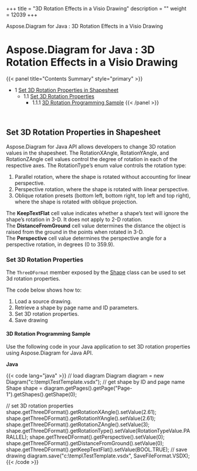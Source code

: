 +++
title = "3D Rotation Effects in a Visio Drawing" 
description = "" 
weight = 12039 
+++

Aspose.Diagram for Java : 3D Rotation Effects in a Visio Drawing  

# Aspose.Diagram for Java : 3D Rotation Effects in a Visio Drawing


{{< panel title="Contents Summary" style="primary" >}}
*   1 [Set 3D Rotation Properties in Shapesheet](#id-3DRotationEffectsinaVisioDrawing-Set3DRotationPropertiesinShapesheet)
    *   1.1 [Set 3D Rotation Properties](#id-3DRotationEffectsinaVisioDrawing-Set3DRotationProperties)
        *   1.1.1 [3D Rotation Programming Sample](#id-3DRotationEffectsinaVisioDrawing-3DRotationProgrammingSample)
{{< /panel >}}
 

 

## Set 3D Rotation Properties in Shapesheet

Aspose.Diagram for Java API allows developers to change 3D rotation values in the shapesheet. The RotationXAngle, RotationYAngle, and RotationZAngle cell values control the degree of rotation in each of the respective axes. The RotationType’s enum value controls the rotation type:

1.  Parallel rotation, where the shape is rotated without accounting for linear perspective.
2.  Perspective rotation, where the shape is rotated with linear perspective.
3.  Oblique rotation presets (bottom left, bottom right, top left and top right), where the shape is rotated with oblique projection.

The **KeepTextFlat** cell value indicates whether a shape’s text will ignore the shape’s rotation in 3-D. It does not apply to 2-D rotation. The **DistanceFromGround** cell value determines the distance the object is raised from the ground in the points when rotated in 3-D. The **Perspective** cell value determines the perspective angle for a perspective rotation, in degrees (0 to 359.9).

### Set 3D Rotation Properties

The `ThreeDFormat` member exposed by the [Shape](https://apireference.aspose.com/java/diagram/com.aspose.diagram/Shape) class can be used to set 3d rotation properties.

The code below shows how to:

1.  Load a source drawing.
2.  Retrieve a shape by page name and ID parameters.
3.  Set 3D rotation properties.
4.  Save drawing 

#### 3D Rotation Programming Sample

Use the following code in your Java application to set 3D rotation properties using Aspose.Diagram for Java API.

**Java**

{{< code lang="java" >}}
// load diagram
Diagram diagram = new Diagram("c:\\temp\\TestTemplate.vsdx");
// get shape by ID and page name
Shape shape = diagram.getPages().getPage("Page-1").getShapes().getShape(0);
       
// set 3D rotation properties
shape.getThreeDFormat().getRotationXAngle().setValue(2.61);
shape.getThreeDFormat().getRotationYAngle().setValue(2.61);
shape.getThreeDFormat().getRotationZAngle().setValue(3);
shape.getThreeDFormat().getRotationType().setValue(RotationTypeValue.PARALLEL);
shape.getThreeDFormat().getPerspective().setValue(0);
shape.getThreeDFormat().getDistanceFromGround().setValue(0);
shape.getThreeDFormat().getKeepTextFlat().setValue(BOOL.TRUE);
// save drawing
diagram.save("c:\\temp\\TestTemplate.vsdx", SaveFileFormat.VSDX);
{{< /code >}}

